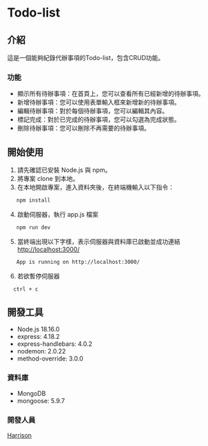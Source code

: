 # Todo-list

## 介紹
這是一個能夠紀錄代辦事項的Todo-list，包含CRUD功能。

### 功能
- 顯示所有待辦事項：在首頁上，您可以查看所有已經新增的待辦事項。
- 新增待辦事項：您可以使用表單輸入框來新增新的待辦事項。
- 編輯待辦事項：對於每個待辦事項，您可以編輯其內容。
- 標記完成：對於已完成的待辦事項，您可以勾選為完成狀態。
- 刪除待辦事項：您可以刪除不再需要的待辦事項。

## 開始使用
1. 請先確認已安裝 Node.js 與 npm。
2. 將專案 clone 到本地。
3. 在本地開啟專案，進入資料夾後，在終端機輸入以下指令：
```bash
   npm install
   ```
4. 啟動伺服器，執行 app.js 檔案
```bash
   npm run dev
   ```
5. 當終端出現以下字樣，表示伺服器與資料庫已啟動並成功連結[http://localhost:3000/](http://localhost:3000/)
```bash
   App is running on http://localhost:3000/
   ```
6. 若欲暫停伺服器
 ```bash
   ctrl + c
   ```

## 開發工具
- Node.js 18.16.0
- express: 4.18.2
- express-handlebars: 4.0.2
- nodemon: 2.0.22
- method-override: 3.0.0

### 資料庫
- MongoDB
- mongoose: 5.9.7

### 開發人員
[Harrison](https://github.com/Harrison0502)